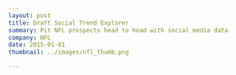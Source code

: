 ```yaml
---
layout: post
title: Draft Social Trend Explorer
summary: Pit NFL prospects head to head with social media data
company: NFL
date: 2015-01-01
thumbnail: ../images/nfl_thumb.png

---
```

